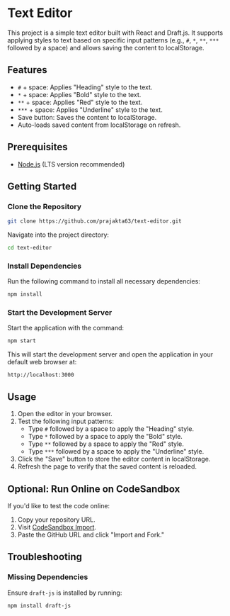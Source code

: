 # Text Editor

This project is a simple text editor built with React and Draft.js. It supports applying styles to text based on specific input patterns (e.g., `#`, `*`, `**`, `***` followed by a space) and allows saving the content to localStorage.

## Features

- `#` + space: Applies "Heading" style to the text.
- `*` + space: Applies "Bold" style to the text.
- `**` + space: Applies "Red" style to the text.
- `***` + space: Applies "Underline" style to the text.
- Save button: Saves the content to localStorage.
- Auto-loads saved content from localStorage on refresh.

## Prerequisites

- [Node.js](https://nodejs.org/) (LTS version recommended)

## Getting Started

### Clone the Repository

```bash
git clone https://github.com/prajakta63/text-editor.git
```

Navigate into the project directory:

```bash
cd text-editor
```

### Install Dependencies

Run the following command to install all necessary dependencies:

```bash
npm install
```

### Start the Development Server

Start the application with the command:

```bash
npm start
```

This will start the development server and open the application in your default web browser at:

```
http://localhost:3000
```

## Usage

1. Open the editor in your browser.
2. Test the following input patterns:
   - Type `#` followed by a space to apply the "Heading" style.
   - Type `*` followed by a space to apply the "Bold" style.
   - Type `**` followed by a space to apply the "Red" style.
   - Type `***` followed by a space to apply the "Underline" style.
3. Click the "Save" button to store the editor content in localStorage.
4. Refresh the page to verify that the saved content is reloaded.

## Optional: Run Online on CodeSandbox

If you'd like to test the code online:

1. Copy your repository URL.
2. Visit [CodeSandbox Import](https://codesandbox.io/s/).
3. Paste the GitHub URL and click "Import and Fork."

## Troubleshooting

### Missing Dependencies

Ensure `draft-js` is installed by running:

```bash
npm install draft-js
```
